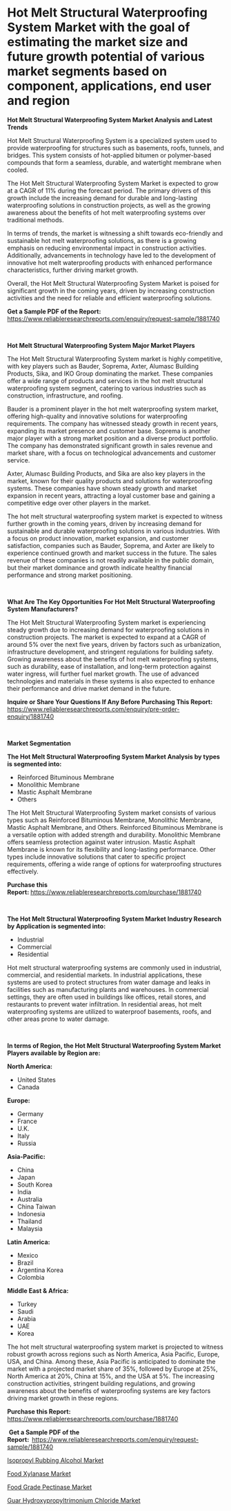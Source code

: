 <p><h1>Hot Melt Structural Waterproofing System Market with the goal of estimating the market size and future growth potential of various market segments based on component, applications, end user and region</h1></p><p><strong>Hot Melt Structural Waterproofing System Market Analysis and Latest Trends</strong></p>
<p><p>Hot Melt Structural Waterproofing System is a specialized system used to provide waterproofing for structures such as basements, roofs, tunnels, and bridges. This system consists of hot-applied bitumen or polymer-based compounds that form a seamless, durable, and watertight membrane when cooled.</p><p>The Hot Melt Structural Waterproofing System Market is expected to grow at a CAGR of 11% during the forecast period. The primary drivers of this growth include the increasing demand for durable and long-lasting waterproofing solutions in construction projects, as well as the growing awareness about the benefits of hot melt waterproofing systems over traditional methods.</p><p>In terms of trends, the market is witnessing a shift towards eco-friendly and sustainable hot melt waterproofing solutions, as there is a growing emphasis on reducing environmental impact in construction activities. Additionally, advancements in technology have led to the development of innovative hot melt waterproofing products with enhanced performance characteristics, further driving market growth.</p><p>Overall, the Hot Melt Structural Waterproofing System Market is poised for significant growth in the coming years, driven by increasing construction activities and the need for reliable and efficient waterproofing solutions.</p></p>
<p><strong>Get a Sample PDF of the Report:&nbsp;</strong> <a href="https://www.reliableresearchreports.com/enquiry/request-sample/1881740">https://www.reliableresearchreports.com/enquiry/request-sample/1881740</a></p>
<p>&nbsp;</p>
<p><strong>Hot Melt Structural Waterproofing System Major Market Players</strong></p>
<p><p>The Hot Melt Structural Waterproofing System market is highly competitive, with key players such as Bauder, Soprema, Axter, Alumasc Building Products, Sika, and IKO Group dominating the market. These companies offer a wide range of products and services in the hot melt structural waterproofing system segment, catering to various industries such as construction, infrastructure, and roofing.</p><p>Bauder is a prominent player in the hot melt waterproofing system market, offering high-quality and innovative solutions for waterproofing requirements. The company has witnessed steady growth in recent years, expanding its market presence and customer base. Soprema is another major player with a strong market position and a diverse product portfolio. The company has demonstrated significant growth in sales revenue and market share, with a focus on technological advancements and customer service.</p><p>Axter, Alumasc Building Products, and Sika are also key players in the market, known for their quality products and solutions for waterproofing systems. These companies have shown steady growth and market expansion in recent years, attracting a loyal customer base and gaining a competitive edge over other players in the market.</p><p>The hot melt structural waterproofing system market is expected to witness further growth in the coming years, driven by increasing demand for sustainable and durable waterproofing solutions in various industries. With a focus on product innovation, market expansion, and customer satisfaction, companies such as Bauder, Soprema, and Axter are likely to experience continued growth and market success in the future. The sales revenue of these companies is not readily available in the public domain, but their market dominance and growth indicate healthy financial performance and strong market positioning.</p></p>
<p>&nbsp;</p>
<p><strong>What Are The Key Opportunities For Hot Melt Structural Waterproofing System Manufacturers?</strong></p>
<p><p>The Hot Melt Structural Waterproofing System market is experiencing steady growth due to increasing demand for waterproofing solutions in construction projects. The market is expected to expand at a CAGR of around 5% over the next five years, driven by factors such as urbanization, infrastructure development, and stringent regulations for building safety. Growing awareness about the benefits of hot melt waterproofing systems, such as durability, ease of installation, and long-term protection against water ingress, will further fuel market growth. The use of advanced technologies and materials in these systems is also expected to enhance their performance and drive market demand in the future.</p></p>
<p><strong>Inquire or Share Your Questions If Any Before Purchasing This Report:</strong> <a href="https://www.reliableresearchreports.com/enquiry/pre-order-enquiry/1881740">https://www.reliableresearchreports.com/enquiry/pre-order-enquiry/1881740</a></p>
<p>&nbsp;</p>
<p><strong>Market Segmentation</strong></p>
<p><strong>The Hot Melt Structural Waterproofing System Market Analysis by types is segmented into:</strong></p>
<p><ul><li>Reinforced Bituminous Membrane</li><li>Monolithic Membrane</li><li>Mastic Asphalt Membrane</li><li>Others</li></ul></p>
<p><p>The Hot Melt Structural Waterproofing System market consists of various types such as Reinforced Bituminous Membrane, Monolithic Membrane, Mastic Asphalt Membrane, and Others. Reinforced Bituminous Membrane is a versatile option with added strength and durability. Monolithic Membrane offers seamless protection against water intrusion. Mastic Asphalt Membrane is known for its flexibility and long-lasting performance. Other types include innovative solutions that cater to specific project requirements, offering a wide range of options for waterproofing structures effectively.</p></p>
<p><strong>Purchase this Report:&nbsp;</strong><a href="https://www.reliableresearchreports.com/purchase/1881740">https://www.reliableresearchreports.com/purchase/1881740</a></p>
<p>&nbsp;</p>
<p><strong>The Hot Melt Structural Waterproofing System Market Industry Research by Application is segmented into:</strong></p>
<p><ul><li>Industrial</li><li>Commercial</li><li>Residential</li></ul></p>
<p><p>Hot melt structural waterproofing systems are commonly used in industrial, commercial, and residential markets. In industrial applications, these systems are used to protect structures from water damage and leaks in facilities such as manufacturing plants and warehouses. In commercial settings, they are often used in buildings like offices, retail stores, and restaurants to prevent water infiltration. In residential areas, hot melt waterproofing systems are utilized to waterproof basements, roofs, and other areas prone to water damage.</p></p>
<p>&nbsp;</p>
<p><strong>In terms of Region, the Hot Melt Structural Waterproofing System Market Players available by Region are:</strong></p>
<p>
    <p> <strong> North America: </strong>
        <ul>
            <li>United States</li>
            <li>Canada</li>
        </ul>
        </p> 
    <p> <strong> Europe: </strong>
        <ul>
            <li>Germany</li>
            <li>France</li>
            <li>U.K.</li>
            <li>Italy</li>
            <li>Russia</li>
        </ul>
        </p> 
    <p> <strong> Asia-Pacific: </strong>
        <ul>
            <li>China</li>
            <li>Japan</li>
            <li>South Korea</li>
            <li>India</li>
            <li>Australia</li>
            <li>China Taiwan</li>
            <li>Indonesia</li>
            <li>Thailand</li>
            <li>Malaysia</li>
        </ul>
        </p> 
    <p> <strong> Latin America: </strong>
        <ul>
            <li>Mexico</li>
            <li>Brazil</li>
            <li>Argentina Korea</li>
            <li>Colombia</li>
        </ul>
        </p> 
    <p> <strong> Middle East & Africa: </strong>
        <ul>
            <li>Turkey</li>
            <li>Saudi</li>
            <li>Arabia</li>
            <li>UAE</li>
            <li>Korea</li>
        </ul>
    </p>
    </p>
<p><p>The hot melt structural waterproofing system market is projected to witness robust growth across regions such as North America, Asia Pacific, Europe, USA, and China. Among these, Asia Pacific is anticipated to dominate the market with a projected market share of 35%, followed by Europe at 25%, North America at 20%, China at 15%, and the USA at 5%. The increasing construction activities, stringent building regulations, and growing awareness about the benefits of waterproofing systems are key factors driving market growth in these regions.</p></p>
<p><strong>Purchase this Report: </strong><a href="https://www.reliableresearchreports.com/purchase/1881740">https://www.reliableresearchreports.com/purchase/1881740</a></p>
<p>&nbsp;<strong>Get a Sample PDF of the Report:&nbsp;&nbsp;</strong><a href="https://www.reliableresearchreports.com/enquiry/request-sample/1881740">https://www.reliableresearchreports.com/enquiry/request-sample/1881740</a></p>
<p><strong></strong></p>
<p><p><a href="https://issuu.com/reportprime-2/docs/isopropyl-rubbing-alcohol-market-size-2030.pptx">Isopropyl Rubbing Alcohol Market</a></p><p><a href="https://github.com/bmorecock/Market-Research-Report-List-2/blob/main/food-xylanase-market.md">Food Xylanase Market</a></p><p><a href="https://github.com/jsmusil/Market-Research-Report-List-2/blob/main/food-grade-pectinase-market.md">Food Grade Pectinase Market</a></p><p><a href="https://issuu.com/reportprime-2/docs/guar-hydroxypropyltrimonium-chloride-market-size-2">Guar Hydroxypropyltrimonium Chloride Market</a></p></p>